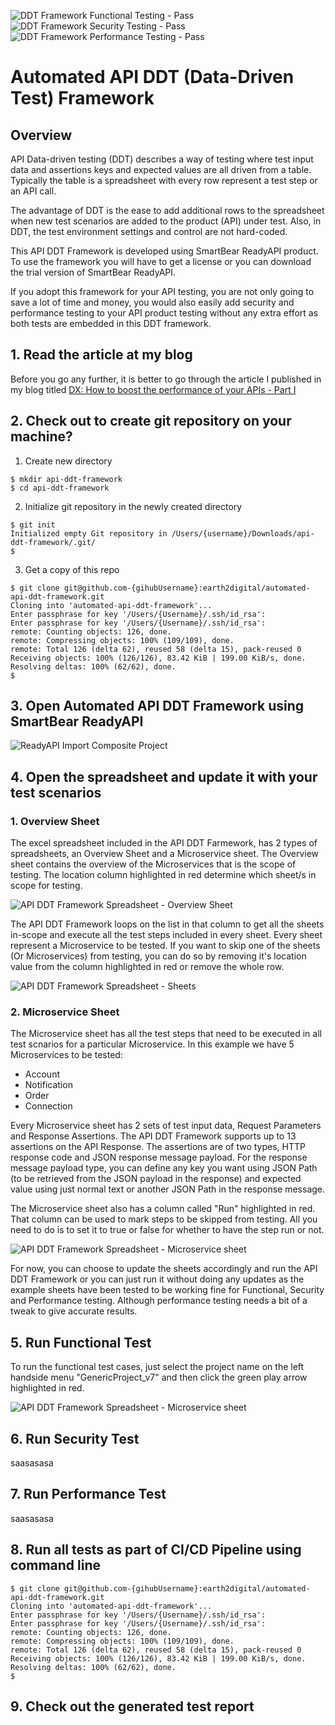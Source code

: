 ![DDT Framework Functional Testing - Pass](https://img.shields.io/badge/DDT%20Framework%20|%20Functional%20%20-pass-green.svg?longCache=true&style=for-the-badge)<br>
![DDT Framework Security Testing - Pass](https://img.shields.io/badge/DDT%20Framework%20|%20Security%20%20%20%20%20%20-pass-green.svg?longCache=true&style=for-the-badge) <br>
![DDT Framework Performance Testing - Pass](https://img.shields.io/badge/DDT%20Framework%20|%20Performance-fail%20-red.svg?longCache=true&style=for-the-badge)
# Automated API DDT (Data-Driven Test) Framework
## Overview

API Data-driven testing (DDT) describes a way of testing where test input data and assertions keys and expected values are all driven from a table. Typically the table is a spreadsheet with every row represent a test step or an API call.

The advantage of DDT is the ease to add additional rows to the spreadsheet when new test scenarios are added to the product (API) under test. Also, in DDT, the test environment settings and control are not hard-coded. 

This API DDT Framework is developed using SmartBear ReadyAPI product. To use the framework you will have to get a license or you can download the trial version of SmartBear ReadyAPI.

If you adopt this framework for your API testing, you are not only going to save a lot of time and money, you would also easily add security and performance testing to your API product testing without any extra effort as both tests are embedded in this DDT framework.

## 1. Read the article at my blog
Before you go any further, it is better to go through the article I published in my blog titled [DX: How to boost the performance of your APIs - Part I](https://www.earth2.digital/blog/How-to-boost-the-performance-of-your-APIs-1-adam-ali.html)
## 2. Check out to create git repository on your machine?
1. Create new directory
```
$ mkdir api-ddt-framework
$ cd api-ddt-framework
```
2. Initialize git repository in the newly created directory
```
$ git init
Initialized empty Git repository in /Users/{username}/Downloads/api-ddt-framework/.git/
$
```
3. Get a copy of this repo

```
$ git clone git@github.com-{gihubUsername}:earth2digital/automated-api-ddt-framework.git
Cloning into 'automated-api-ddt-framework'...
Enter passphrase for key '/Users/{Username}/.ssh/id_rsa': 
Enter passphrase for key '/Users/{Username}/.ssh/id_rsa': 
remote: Counting objects: 126, done.
remote: Compressing objects: 100% (109/109), done.
remote: Total 126 (delta 62), reused 58 (delta 15), pack-reused 0
Receiving objects: 100% (126/126), 83.42 KiB | 199.00 KiB/s, done.
Resolving deltas: 100% (62/62), done.
$ 

```
## 3. Open Automated API DDT Framework using SmartBear ReadyAPI

![ReadyAPI Import Composite Project](https://media-assets.myprototype.com.au/github/images/ReadyAPI-import-composite-project-v2.png)


## 4. Open the spreadsheet and update it with your test scenarios
### 1. Overview Sheet

The excel spreadsheet included in the API DDT Farmework, has 2 types of spreadsheets, an Overview Sheet and a Microservice sheet. The Overview sheet contains the overview of the Microservices that is the scope of testing. The location column highlighted in red determine which sheet/s in scope for testing.

![API DDT Framework Spreadsheet - Overview Sheet](https://media-assets.myprototype.com.au/github/images/API-DDT-Spreadsheet-01-v2.png)

The API DDT Framework loops on the list in that column to get all the sheets in-scope and execute all the test steps included in every sheet. Every sheet represent a Microservice to be tested. If you want to skip one of the sheets (Or Microservices) from testing, you can do so by removing it's location value from the column highlighted in red or remove the whole row.

![API DDT Framework Spreadsheet - Sheets](https://media-assets.myprototype.com.au/github/images/API-DDT-Spreadsheet-02.png)

### 2. Microservice Sheet
The Microservice sheet has all the test steps that need to be executed in all test scnarios for a particular Microservice. In this example we have 5 Microservices to be tested:

- Account
- Notification
- Order
- Connection

Every Microservice sheet has 2 sets of test input data, Request Parameters and Response Assertions. The API DDT Framework supports up to 13 assertions on the API Response. The assertions are of two types, HTTP response code and JSON response message payload. For the response message payload type, you can define any key you want using JSON Path (to be retrieved from the JSON payload in the response) and expected value using just normal text or another JSON Path in the response message.

The Microservice sheet also has a column called "Run" highlighted in red. That column can be used to mark steps to be skipped from testing. All you need to do is to set it to true or false for whether to have the step run or not.

![API DDT Framework Spreadsheet - Microservice sheet](https://media-assets.myprototype.com.au/github/images/API-DDT-Spreadsheet-03.png)

For now, you can choose to update the sheets accordingly and run the API DDT Framework or you can just run it without doing any updates as the example sheets have been tested to be working fine for Functional, Security and Performance testing. Although performance testing needs a bit of a tweak to give accurate results.

## 5. Run Functional Test

To run the functional test cases, just select the project name on the left handside menu "GenericProject_v7" and then click the green play arrow highlighted in red.

![API DDT Framework Spreadsheet - Microservice sheet](https://media-assets.myprototype.com.au/github/images/API-DDT-Spreadsheet-04.png)

## 6. Run Security Test
saasasasa
## 7. Run Performance Test
saasasasa
## 8. Run all tests as part of CI/CD Pipeline using command line

```
$ git clone git@github.com-{gihubUsername}:earth2digital/automated-api-ddt-framework.git
Cloning into 'automated-api-ddt-framework'...
Enter passphrase for key '/Users/{Username}/.ssh/id_rsa': 
Enter passphrase for key '/Users/{Username}/.ssh/id_rsa': 
remote: Counting objects: 126, done.
remote: Compressing objects: 100% (109/109), done.
remote: Total 126 (delta 62), reused 58 (delta 15), pack-reused 0
Receiving objects: 100% (126/126), 83.42 KiB | 199.00 KiB/s, done.
Resolving deltas: 100% (62/62), done.
$ 

```
## 9. Check out the generated test report
